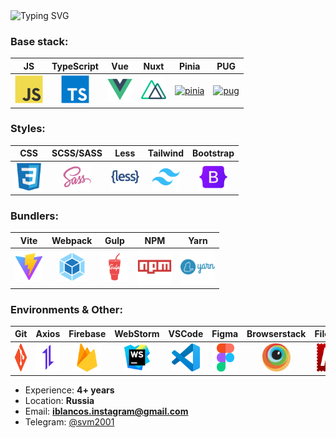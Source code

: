 <img src="https://readme-typing-svg.herokuapp.com?font=Consolas&weight=900&size=40&duration=2000&pause=500&color=40b27f&background=3A902300&center=false&vCenter=true&multiline=true&repeat=false&width=800&height=120&lines=Hello!+My+name+is+Slava!;I'm+frontend+developer" alt="Typing SVG" />
<h3 align="left">Base stack:</h3>
<markdown-accessiblity-table><table>
<thead>
<tr>
<th>JS</th>
<th>TypeScript</th>
<th>Vue</th>
<th>Nuxt</th>
<th>Pinia</th>
<th>PUG</th>
</tr>
</thead>
<tbody>
<tr>
<td align="center"><a target="_blank" rel="noopener noreferrer" href="https://github.com/devicons/devicon/blob/master/icons/javascript/javascript-original.svg"><img src="https://github.com/devicons/devicon/raw/master/icons/javascript/javascript-original.svg" title="JavaScript" alt="JavaScript" width="45" height="45" style="max-width: 100%;"></a></td>
<td align="center"><a target="_blank" rel="noopener noreferrer nofollow" href="https://camo.githubusercontent.com/b8dc7de058b6dca715cef009bc63e74b49f0747d6252cff3da6e7289bf8774d1/68747470733a2f2f74656368737461636b2d67656e657261746f722e76657263656c2e6170702f74732d69636f6e2e737667"><img src="https://github.com/devicons/devicon/blob/master/icons/typescript/typescript-original.svg" title="TS" alt="TS" width="45" height="45" style="max-width: 100%;"></a></td>
<td align="center"><a href="https://vuejs.org/" target="_blank" rel="noreferrer"> <img src="https://github.com/devicons/devicon/raw/master/icons/vuejs/vuejs-original.svg" alt="vuejs" width="40" height="40"/> </a></td>
<td align="center"><a href="https://nuxtjs.org/" target="_blank" rel="noreferrer"><img src="https://github.com/devicons/devicon/blob/master/icons/nuxtjs/nuxtjs-original.svg" alt="nuxtjs" width="40" height="40"></a></td>
<td align="center"><a href="https://pinia.vuejs.org/" target="_blank" rel="noreferrer"><img src="https://camo.githubusercontent.com/15c35cfe9d5758cb6f712966b2828f468baabac48faacb96438fe2e90989686e/68747470733a2f2f70696e69612e7675656a732e6f72672f6c6f676f2e737667" alt="pinia" width="40" height="50"></a></td>
<td align="center"><a href="https://pugjs.org/" target="_blank" rel="noreferrer"><img src="https://cdn.worldvectorlogo.com/logos/pug.svg" alt="pug" width="50" height="50"></a></td>
</tr>
</tbody>
</table></markdown-accessiblity-table>

<h3 align="left">Styles:</h3>
<markdown-accessiblity-table><table>
<thead>
<tr>
<th>CSS</th>
<th>SCSS/SASS</th>
<th>Less</th>
<th>Tailwind</th>
<th>Bootstrap</th>
</tr>
</thead>
<tbody>
<tr>
  
<td align="center"><img src="https://github.com/devicons/devicon/blob/master/icons/css3/css3-original.svg" title="CSS3" alt="CSS3" width="45" height="45" style="max-width: 100%;"></td>
<td align="center"><img src="https://github.com/devicons/devicon/blob/master/icons/sass/sass-original.svg" title="SCSS/SASS" alt="SCSS/SASS" width="45" height="45" style="max-width: 100%;"></td>
<td align="center"><img src="https://github.com/devicons/devicon/blob/master/icons/less/less-plain-wordmark.svg" title="Less" alt="Less" width="45" height="45" style="max-width: 100%;"></td>
<td align="center"><img src="https://github.com/devicons/devicon/blob/master/icons/tailwindcss/tailwindcss-original.svg" title="Tailwind" alt="Tailwind" width="45" height="45" style="max-width: 100%;"></td>
<td align="center"><img src="https://github.com/devicons/devicon/blob/master/icons/bootstrap/bootstrap-original.svg" title="Bootstrap" alt="Bootstrap" width="45" height="45" style="max-width: 100%;"></td>
</tbody>
</table></markdown-accessiblity-table>

<h3 align="left">Bundlers:</h3>
<table>
<thead>
<tr>
<th>Vite</th>
<th>Webpack</th>
<th>Gulp</th>
<th>NPM</th>
<th>Yarn</th>
</tr>
</thead>
<tbody>
<tr>
  
<td align="center"><img src="https://github.com/devicons/devicon/blob/master/icons/vitejs/vitejs-original.svg" title="Vite" alt="Vite" width="45" height="45" style="max-width: 100%;"></td>
<td align="center"><img src="https://github.com/devicons/devicon/blob/master/icons/webpack/webpack-original.svg" title="Webpack" alt="Webpack" width="45" height="45" style="max-width: 100%;"></td>
<td align="center"><img src="https://github.com/devicons/devicon/blob/master/icons/gulp/gulp-plain.svg" title="Gulp" alt="Gulp" width="45" height="45" style="max-width: 100%;"></td>
<td align="center"><img src="https://github.com/devicons/devicon/blob/master/icons/npm/npm-original-wordmark.svg" title="NPM" alt="NPM" width="55" height="55" style="max-width: 100%;"></td>
<td align="center"><img src="https://github.com/devicons/devicon/blob/master/icons/yarn/yarn-original-wordmark.svg" title="Yarn" alt="Yarn" width="55" height="55" style="max-width: 100%;"></td>
</tbody>
</table>

<h3 align="left">Environments & Other:</h3>
<markdown-accessiblity-table><table>
<thead>
<tr>
<th>Git</th>
<th>Axios</th>
<th>Firebase</th>
<th>WebStorm</th>
<th>VSCode</th>
<th>Figma</th>
<th>Browserstack</th>
<th>FileZilla</th>

</tr>
</thead>
<tbody>
<tr>
  
<td align="center"><img src="https://github.com/devicons/devicon/blob/master/icons/git/git-original.svg" title="Git" alt="Git" width="45" height="45" style="max-width: 100%;"></td>
<td align="center"><img src="https://github.com/devicons/devicon/blob/master/icons/axios/axios-plain.svg" title="Axios" alt="Axios" width="45" height="45" style="max-width: 100%;"></td>
<td align="center"><img src="https://github.com/devicons/devicon/blob/master/icons/firebase/firebase-original.svg" title="Firebase" alt="Firebase" width="45" height="45" style="max-width: 100%;"></td>
<td align="center"><img src="https://github.com/devicons/devicon/blob/master/icons/webstorm/webstorm-original.svg" title="WebStorm" alt="WebStorm" width="45" height="45" style="max-width: 100%;"></td>
<td align="center"><img src="https://github.com/devicons/devicon/blob/master/icons/vscode/vscode-original.svg" title="VSCode" alt="VSCode" width="45" height="45" style="max-width: 100%;"></td>
<td align="center"><img src="https://github.com/devicons/devicon/blob/master/icons/figma/figma-original.svg" title="Figma" alt="Figma" width="45" height="45" style="max-width: 100%;"></td>
<td align="center"><img src="https://github.com/devicons/devicon/blob/master/icons/browserstack/browserstack-original.svg" title="Browserstack" alt="Browserstack" width="45" height="45" style="max-width: 100%;"></td>
<td align="center"><img src="https://github.com/devicons/devicon/blob/master/icons/filezilla/filezilla-original.svg" title="FileZilla" alt="FileZilla" width="45" height="45" style="max-width: 100%;"></td>
</tbody>
</table></markdown-accessiblity-table>

- Experience: **4+ years**
- Location: **Russia**
- Email: **iblancos.instagram@gmail.com**
- Telegram: <a href="https://t.me/svm_2001" target="_blank">@svm2001</a>
